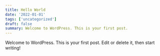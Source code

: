 ```yaml
---
title: Hello World
date: '2022-01-01'
tags: ['uncategorized']
draft: false
summary: Welcome to WordPress. This is your first post.
---
```


Welcome to WordPress. This is your first post. Edit or delete it, then start writing!